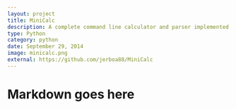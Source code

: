 ```yaml
---
layout: project
title: MiniCalc
description: A complete command line calculator and parser implemented in Python
type: Python
category: python
date: September 29, 2014
image: minicalc.png
external: https://github.com/jerboa88/MiniCalc
---
```

# Markdown goes here
